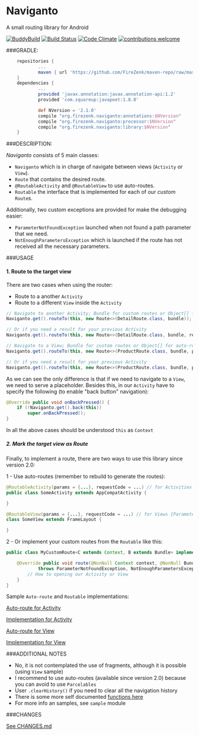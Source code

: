 # Naviganto
A small routing library for Android

[![BuddyBuild](https://dashboard.buddybuild.com/api/statusImage?appID=58638e1a030a610100a8b4ed&branch=master&build=latest)](https://dashboard.buddybuild.com/apps/58638e1a030a610100a8b4ed/build/latest?branch=master)
[![Build Status](https://travis-ci.org/FireZenk/Naviganto.svg?branch=master)](https://travis-ci.org/FireZenk/Naviganto)
[![Code Climate](https://codeclimate.com/github/FireZenk/Naviganto/badges/gpa.svg)](https://codeclimate.com/github/FireZenk/Naviganto)
[![contributions welcome](https://img.shields.io/badge/contributions-welcome-brightgreen.svg?style=flat)](https://github.com/dwyl/esta/issues)


###GRADLE:
```groovy
	repositories {
	    	...
	    	maven { url 'https://github.com/FireZenk/maven-repo/raw/master/'}
	}
	dependencies {
			...
			provided 'javax.annotation:javax.annotation-api:1.2'
			provided 'com.squareup:javapoet:1.8.0'

			def NVersion = '2.1.0'
			compile "org.firezenk.naviganto:annotations:$NVersion"
			compile "org.firezenk.naviganto:processor:$NVersion"
			compile "org.firezenk.naviganto:library:$NVersion"
	}
```

###DESCRIPTION:

_Naviganto_ consists of 5 main classes:
- `Naviganto` which is in charge of navigate between views (`Activity` or `View`).
- `Route` that contains the desired route.
- `@RoutableActivity` and `@RoutableView` to use auto-routes.
- `Routable` the interface that is implemented for each of our _custom_ `Route`s.

Additionally, two custom exceptions are provided for make the debugging easier:
- `ParameterNotFoundException` launched when not found a path parameter that we need.
- `NotEnoughParametersException` which is launched if the route has not received all the necessary parameters.

###USAGE

#### 1. Route to the target view

There are two cases when using the router:
- Route to a another `Activity`
- Route to a different `View` inside the `Activity`

```java
// Navigate to another Activity; Bundle for custom routes or Object[] for auto-routes
Naviganto.get().routeTo(this, new Route<>(DetailRoute.class, bundle));

// Or if you need a result for your previous Activity
Naviganto.get().routeTo(this, new Route<>(DetailRoute.class, bundle, requestCode));
```

```java
// Navigate to a View; Bundle for custom routes or Object[] for auto-routes
Naviganto.get().routeTo(this, new Route<>(ProductRoute.class, bundle, placeholder));

// Or if you need a result for your previous Activity
Naviganto.get().routeTo(this, new Route<>(ProductRoute.class, bundle, placeholder, requestCode));
```

As we can see the only difference is that if we need to navigate to a `View`, we need to serve a placeholder.
Besides this, in our `Activity` have to specify the following (to enable "back button" navigation):

```java
@Override public void onBackPressed() {
	if (!Naviganto.get().back(this))
		super.onBackPressed();
}
```

In all the above cases should be understood `this` as `Context`

##### 2. Mark the target view as Route

Finally, to implement a route, there are two ways to use this library since version 2.0:

1 - Use auto-routes (remember to rebuild to generate the routes):

```java
@RoutableActivity(params = {...}, requestCode = ...) // for Activities {parameter types separated by commas}, define requestCode as -1 if you don't need it (generates SomeActivityRoute.java)
public class SomeActivity extends AppCompatActivity {

}

@RoutableView(params = {...}, requestCode = ...) // for Views {Parameter types separated by commas}, define requestCode as -1 if you don't need it (generates SomeViewRoute.java)
class SomeView extends FrameLayout {

}
```

2 - Or implement your custom routes from the `Routable` like this:

```java
public class MyCustomRoute<C extends Context, B extends Bundle> implements Routable<C, B> {

	@Override public void route(@NonNull Context context, @NonNull Bundle parameters, @Nullable Object viewParent)
		    throws ParameterNotFoundException, NotEnoughParametersException {
		// How to opening our Activity or View
	}
}
```

Sample `Auto-route` and `Routable` implementations:

[Auto-route for Activity](https://github.com/FireZenk/Naviganto/blob/master/sample/src/main/java/org/firezenk/naviganto/sample/detail/DetailActivity.java)

[Implementation for Activity](https://github.com/FireZenk/Naviganto/blob/master/sample/src/main/java/org/firezenk/naviganto/sample/home/HomeRoute.java)

[Auto-route for View](https://github.com/FireZenk/Naviganto/blob/master/sample/src/main/java/org/firezenk/naviganto/sample/product/ProductView.java)

[Implementation for View](https://github.com/FireZenk/Naviganto/blob/master/sample/src/main/java/org/firezenk/naviganto/sample/profile/ProfileRoute.java)

###ADDITIONAL NOTES

- No, it is not contemplated the use of fragments, although it is possible (using `View` sample)
- I recommend to use auto-routes (available since version 2.0) because you can avoid to use `Parcelables`
- User `.clearHistory()` if you need to clear all the navigation history
- There is some more self documented [functions here](https://github.com/FireZenk/Naviganto/blob/master/library/src/main/java/org/firezenk/naviganto/library/INaviganto.java)
- For more info an samples, see `sample` module


###CHANGES

[See CHANGES.md](https://github.com/FireZenk/Naviganto/blob/master/CHANGES.md)

